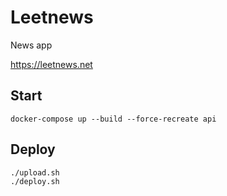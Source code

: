# Leetnews

News app

<https://leetnews.net>

## Start

    docker-compose up --build --force-recreate api

## Deploy

    ./upload.sh
    ./deploy.sh
